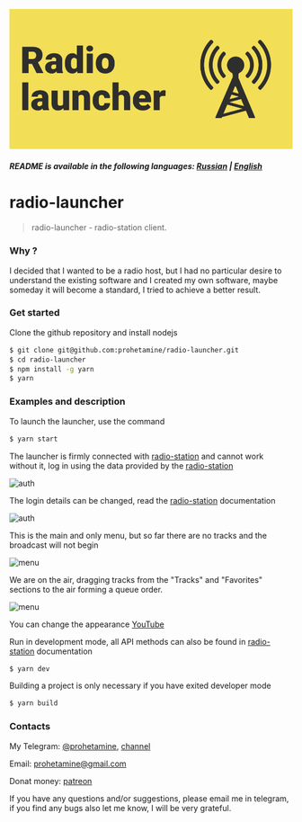 ![logo](https://github.com/prohetamine/radio-launcher/blob/main/media/logo.png)

##### README is available in the following languages: [Russian](https://github.com/prohetamine/radio-launcher/blob/main/README/russian.md) | [English](https://github.com/prohetamine/radio-launcher/blob/main/README.md)


# radio-launcher

> radio-launcher - radio-station client.

### Why ?
I decided that I wanted to be a radio host, but I had no particular desire to understand the existing software and I created my own software, maybe someday it will become a standard, I tried to achieve a better result.

### Get started

Clone the github repository and install nodejs

```sh
$ git clone git@github.com:prohetamine/radio-launcher.git
$ cd radio-launcher
$ npm install -g yarn
$ yarn
```

### Examples and description

To launch the launcher, use the command

```sh
$ yarn start
```

The launcher is firmly connected with [radio-station](https://github.com/prohetamine/radio-station) and cannot work without it, log in using the data provided by the [radio-station](https://github.com/prohetamine/radio-station)

![auth](https://github.com/prohetamine/radio-launcher/blob/main/media/0.png)

The login details can be changed, read the [radio-station](https://github.com/prohetamine/radio-station) documentation

![auth](https://github.com/prohetamine/radio-launcher/blob/main/media/1.png)

This is the main and only menu, but so far there are no tracks and the broadcast will not begin

![menu](https://github.com/prohetamine/radio-launcher/blob/main/media/2.png)

We are on the air, dragging tracks from the "Tracks" and "Favorites" sections to the air forming a queue order.

![menu](https://github.com/prohetamine/radio-launcher/blob/main/media/3.png)

You can change the appearance [YouTube](https://youtu.be/VpjbWQkOE6Y)

Run in development mode, all API methods can also be found in [radio-station](https://github.com/prohetamine/radio-station) documentation

```sh
$ yarn dev
```

Building a project is only necessary if you have exited developer mode

```sh
$ yarn build
```

### Contacts

My Telegram: [@prohetamine](https://t.me/prohetamine), [channel](https://t.me/prohetamines)

Email: prohetamine@gmail.com

Donat money: [patreon](https://www.patreon.com/prohetamine)

If you have any questions and/or suggestions, please email me in telegram, if you find any bugs also let me know, I will be very grateful.
